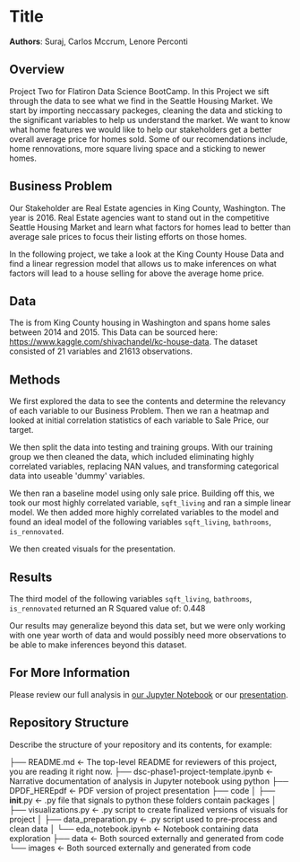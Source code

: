 # Title

**Authors**: Suraj, Carlos Mccrum, Lenore Perconti

## Overview

Project Two for Flatiron Data Science BootCamp. In this Project we sift through the data to see what we find in the Seattle Housing Market. We start by importing neccassary packeges, cleaning the data and sticking to the significant variables to help us understand the market. We want to know what home features we would like to help our stakeholders get a better overall average price for homes sold. Some of our recomendations include, home rennovations, more square living space and a sticking to newer homes.

## Business Problem

Our Stakeholder are Real Estate agencies in King County, Washington. The year is 2016. Real Estate agencies want to stand out in the competitive Seattle Housing Market and learn what factors for homes lead to better than average sale prices to focus their listing efforts on those homes.

In the following project, we take a look at the King County House Data and find a linear regression model that allows us to make inferences on what factors will lead to a house selling for above the average home price.

## Data

The is from King County housing in Washington and spans home sales between 2014 and 2015. This Data can be sourced here: https://www.kaggle.com/shivachandel/kc-house-data. The dataset consisted of 21 variables and 21613 observations.

## Methods

We first explored the data to see the contents and determine the relevancy of each variable to our Business Problem. Then we ran a heatmap and looked at initial correlation statistics of each variable to Sale Price, our target. 

We then split the data into testing and training groups. With our training group we then cleaned the data, which included eliminating highly correlated variables, replacing NAN values, and transforming categorical data into useable 'dummy' variables.

We then ran a baseline model using only sale price. Building off this, we took our most highly correlated variable, `sqft_living` and ran a simple linear model. We then added more highly correlated variables to the model and found an ideal model of the following variables `sqft_living`, `bathrooms`, `is_rennovated`. 

We then created visuals for the presentation. 

## Results

The third model of the following variables `sqft_living`, `bathrooms`, `is_rennovated` returned an R Squared value of: 0.448

Our results may generalize beyond this data set, but we were only working with one year worth of data and would possibly need more observations to be able to make inferences beyond this dataset. 

## For More Information

Please review our full analysis in [our Jupyter Notebook](./Project.ipynb) or our [presentation](./PDF-HERE).

## Repository Structure

Describe the structure of your repository and its contents, for example:

├── README.md                           <- The top-level README for reviewers of this project, you are reading it right now. 
├── dsc-phase1-project-template.ipynb   <- Narrative documentation of analysis in Jupyter notebook using python
├── DPDF_HEREpdf         <- PDF version of project presentation
├── code
│   ├── __init__.py                     <- .py file that signals to python these folders contain packages
│   ├── visualizations.py               <- .py script to create finalized versions of visuals for project
│   ├── data_preparation.py             <- .py script used to pre-process and clean data
│   └── eda_notebook.ipynb              <- Notebook containing data exploration
├── data                                <- Both sourced externally and generated from code
└── images                              <- Both sourced externally and generated from code
